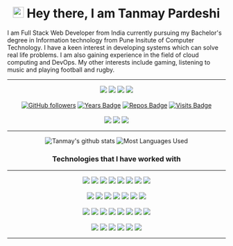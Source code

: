 <h1 align="center">
    <img src="https://media.giphy.com/media/hvRJCLFzcasrR4ia7z/giphy.gif" width="25px"> Hey there, I am Tanmay Pardeshi 
</h1>

I am Full Stack Web Developer from India currently pursuing my Bachelor's degree in Information technology from Pune Insitute of Computer Technology.
I have a keen interest in developing systems which can solve real life problems. I am also gaining experience in the field of cloud computing and DevOps.
My other interests include gaming, listening to music and playing football
and rugby.

<hr>

<div align="center">

[<img src = "https://img.shields.io/badge/Resume%20-%23000.svg?&style=for-the-badge&logo=microsoft-word&logoColor=white">](https://drive.google.com/file/d/1tG71p-LDzplEKvdLFeMZzSBCSfnT_b28/view?usp=sharing)
[<img src="https://img.shields.io/badge/linkedin-%230077B5.svg?&style=for-the-badge&logo=linkedin&logoColor=white" />](https://www.linkedin.com/in/tanmaypardeshi) 
[<img src="https://img.shields.io/badge/-tanmaypardeshi-c14438?style=for-the-badge&logo=Gmail&logoColor=white"/>](mailto:tanmaypardeshi@gmail.com) 
[<img src="https://img.shields.io/badge/-tanmaypardeshi-%23fca326?style=for-the-badge&logo=GitLab&logoColor=white"/>](https://gitlab.com/tanmaypardeshi) 
<br>
<br>
[![GitHub followers](https://img.shields.io/github/followers/tanmaypardeshi?color=green?label=Followers&style=for-the-badge)](https://github.com/tanmaypardeshi?tab=followers)
[![Years Badge](https://badges.pufler.dev/years/tanmaypardeshi?style=for-the-badge)](https://github.com/tanmaypardeshi) 
[![Repos Badge](https://badges.pufler.dev/repos/tanmaypardeshi?style=for-the-badge)](https://github.com/tanmaypardeshi) 
[![Visits Badge](https://badges.pufler.dev/visits/tanmaypardeshi/tanmaypardeshi?style=for-the-badge)](https://github.com/tanmaypardeshi)
<br>
<br>
<img src="https://img.shields.io/badge/ubuntu%2020-acer%20predator%20helios%20300-%230078D6.svg?&color=green?&style=for-the-badge&logo=ubuntu&logoColor=white" />
<img src="https://img.shields.io/badge/intel-core%20i5%208300H-%230071C5.svg?&color=green?&style=for-the-badge&logo=intel&logoColor=white" />
<img src="https://img.shields.io/badge/nvidia-gtx1050ti-%2376B900.svg?&style=for-the-badge&logo=nvidia&logoColor=white" />
<hr>

![Tanmay's github stats](https://github-readme-stats.vercel.app/api?username=tanmaypardeshi&theme=dracula&count_private=true&show_icons=true&include_all_commits=true?line_height=24)
![Most Languages Used](https://github-readme-stats.vercel.app/api/top-langs/?username=tanmaypardeshi&theme=dracula&layout=compact&langs_count=8)

<h3 align="center">Technologies that I have worked with</h3>
<hr>

<img src="https://img.shields.io/badge/c%20-%230080ff.svg?&style=for-the-badge&logo=c&logoColor=white" />
<img src="https://img.shields.io/badge/C++%20-%2300599C.svg?&style=for-the-badge&logo=c%2B%2B&logoColor=white" />
<img src="https://img.shields.io/badge/Java-%23f89820.svg?&style=for-the-badge&logo=java&logoColor=white" />
<img src="https://img.shields.io/badge/python%20-%234b8bbe.svg?&style=for-the-badge&logo=python&logoColor=white" />
<img src="https://img.shields.io/badge/javascript%20-%23323330.svg?&style=for-the-badge&logo=javascript&logoColor=%23F7DF1E" />
 <img src="https://img.shields.io/badge/TypeScript-007ACC?style=for-the-badge&logo=typescript&logoColor=white"/>
<img src="https://img.shields.io/badge/shell_script%20-%23F05033.svg?&style=for-the-badge&logo=gnu-bash&logoColor=white" />
<img src="https://img.shields.io/badge/markdown-%23000000.svg?&style=for-the-badge&logo=markdown&logoColor=white" />
<br>
<br>
<img src="https://img.shields.io/badge/django%20-%23092e20.svg?&style=for-the-badge&logo=django&logoColor=white" />
<img src="https://img.shields.io/badge/flask%20-%23121011.svg?&style=for-the-badge&logo=flask&logoColor=white" />
<img src="https://img.shields.io/badge/node.js%20-%233c873a.svg?&style=for-the-badge&logo=node.js&logoColor=white" />
<img src="https://img.shields.io/badge/express.js%20-%2343853D.svg?&style=for-the-badge&logo=express&logoColor=white" />
  <img src="https://img.shields.io/badge/FastAPI-009688?style=for-the-badge&logo=fastapi&logoColor=white"/>
<img src="https://img.shields.io/badge/mysql-%2300758f.svg?&style=for-the-badge&logo=mysql&logoColor=white" />
<img src="https://img.shields.io/badge/MongoDB-%234DB33D.svg?&style=for-the-badge&logo=mongodb&logoColor=white" />
<br>
<br>
<img src="https://img.shields.io/badge/html5%20-%23E34F26.svg?&style=for-the-badge&logo=html5&logoColor=white" />
<img src="https://img.shields.io/badge/css3%20-%231572B6.svg?&style=for-the-badge&logo=css3&logoColor=white" />
<img src="https://img.shields.io/badge/react%20-%2320232a.svg?&style=for-the-badge&logo=react&logoColor=%2361DAFB" />
 <img src="https://img.shields.io/badge/Redux-593D88?style=for-the-badge&logo=redux&logoColor=white"/>
<img src="https://img.shields.io/badge/jquery%20-%230769AD.svg?&style=for-the-badge&logo=jquery&logoColor=white" />
<img src="https://img.shields.io/badge/bootstrap%20-%23563D7C.svg?&style=for-the-badge&logo=bootstrap&logoColor=white" />
<img src="https://img.shields.io/badge/material%20ui%20-%230081CB.svg?&style=for-the-badge&logo=material-ui&logoColor=white" />
<img src="https://img.shields.io/badge/Ant Design%20-%231890ff.svg?&style=for-the-badge&logo=ant-design&logoColor=%2361DAFB" />
<br>
<br>
<img src="https://img.shields.io/badge/git%20-%23F05033.svg?&style=for-the-badge&logo=git&logoColor=white" />
<img src="https://img.shields.io/badge/github%20-%23121011.svg?&style=for-the-badge&logo=github&logoColor=white" />
<img src="https://img.shields.io/badge/GitLab-%23fca326.svg?&style=for-the-badge&logo=gitlab&logoColor=white" />
<img src="https://img.shields.io/badge/nginx%20-%23009639.svg?&style=for-the-badge&logo=nginx&logoColor=white" />
<img src="https://img.shields.io/badge/azure%20-%231572B6.svg?&style=for-the-badge&logo=microsoft-azure&logoColor=white" />
 <img src="https://img.shields.io/badge/Netlify-00C7B7?style=for-the-badge&logo=netlify&logoColor=white"/>

<hr>
